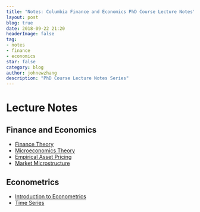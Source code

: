```yaml
---
title: "Notes: Columbia Finance and Economics PhD Course Lecture Notes"
layout: post
blog: true
date: 2018-09-22 21:20
headerImage: false
tag:
- notes
- finance
- economics
star: false
category: blog
author: johnewzhang
description: "PhD Course Lecture Notes Series"
---
```


# Lecture Notes

## Finance and Economics

* <a href="{{site.base_url}}/assets/pdfs/Finance Theory.pdf">Finance Theory</a>
* <a href="{{site.base_url}}/assets/pdfs/Microeconomics Theory.pdf">Microeconomics Theory</a>
* <a href="{{site.base_url}}/assets/pdfs/Empirical Asset Pricing.pdf">Empirical Asset Pricing</a>
* <a href="{{site.base_url}}/assets/pdfs/Market Microstructure.pdf">Market Microstructure</a>

## Econometrics

* <a href="{{site.base_url}}/assets/pdfs/Introduction to Financial Econometrics.pdf">Introduction to Econometrics</a>
* <a href="{{site.base_url}}/assets/pdfs/Finanical Econometrics-Time Series.pdf">Time Series</a>
